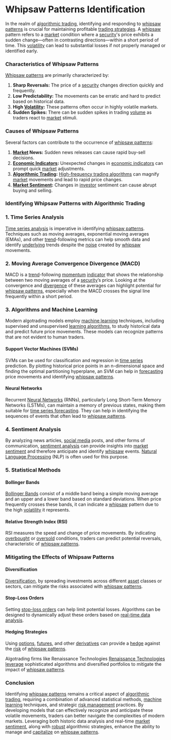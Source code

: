 # Whipsaw Patterns Identification

In the realm of [algorithmic trading](../a/algorithmic_trading.md), identifying and responding to [whipsaw patterns](../w/whipsaw_patterns.md) is crucial for maintaining profitable [trading strategies](../t/trading_strategies.md). A [whipsaw](../w/whipsaw.md) pattern refers to a [market](../m/market.md) condition where a [security](../s/security.md)'s price exhibits a sudden change—often in contrasting directions—within a short period of time. This [volatility](../v/volatility.md) can lead to substantial losses if not properly managed or identified early.

### Characteristics of Whipsaw Patterns

[Whipsaw patterns](../w/whipsaw_patterns.md) are primarily characterized by:
1. **Sharp Reversals:** The price of a [security](../s/security.md) changes direction quickly and frequently.
2. **Low Predictability:** The movements can be erratic and hard to predict based on historical data.
3. **High [Volatility](../v/volatility.md):** These patterns often occur in highly volatile markets.
4. **Sudden Spikes:** There can be sudden spikes in trading [volume](../v/volume.md) as traders react to [market](../m/market.md) stimuli.

### Causes of Whipsaw Patterns

Several factors can contribute to the occurrence of [whipsaw patterns](../w/whipsaw_patterns.md):
1. **[Market](../m/market.md) News:** Sudden news releases can cause rapid buy-sell decisions.
2. **[Economic Indicators](../e/economic_indicators.md):** Unexpected changes in [economic indicators](../e/economic_indicators.md) can prompt quick [market](../m/market.md) adjustments.
3. **[Algorithmic Trading](../a/algorithmic_trading.md):** [High-frequency trading algorithms](../h/high-frequency_trading_algorithms.md) can magnify [market](../m/market.md) movements and lead to rapid price changes.
4. **[Market Sentiment](../m/market_sentiment.md):** Changes in [investor](../i/investor.md) sentiment can cause abrupt buying and selling.

### Identifying Whipsaw Patterns with Algorithmic Trading

### 1. Time Series Analysis

[Time series analysis](../t/time_series_analysis.md) is imperative in identifying [whipsaw patterns](../w/whipsaw_patterns.md). Techniques such as moving averages, exponential moving averages (EMAs), and other [trend](../t/trend.md)-following metrics can help smooth data and identify [underlying](../u/underlying.md) trends despite the [noise](../n/noise.md) created by [whipsaw](../w/whipsaw.md) movements. 

### 2. Moving Average Convergence Divergence (MACD)

MACD is a [trend](../t/trend.md)-following [momentum](../m/momentum.md) [indicator](../i/indicator.md) that shows the relationship between two moving averages of a [security](../s/security.md)’s price. Looking at the convergence and [divergence](../d/divergence.md) of these averages can highlight potential for [whipsaw patterns](../w/whipsaw_patterns.md), especially when the MACD crosses the signal line frequently within a short period.

### 3. Algorithms and Machine Learning

Modern algotrading models employ [machine learning](../m/machine_learning.md) techniques, including supervised and unsupervised [learning algorithms](../l/learning_algorithms_in_trading.md), to study historical data and predict future price movements. These models can recognize patterns that are not evident to human traders.

#### Support Vector Machines (SVMs)

SVMs can be used for classification and regression in [time series](../t/time_series.md) prediction. By plotting historical price points in an n-dimensional space and finding the optimal partitioning hyperplane, an SVM can help in [forecasting](../f/forecasting.md) price movements and identifying [whipsaw patterns](../w/whipsaw_patterns.md).

#### Neural Networks

Recurrent [Neural Networks](../n/neural_networks_in_trading.md) (RNNs), particularly Long Short-Term Memory Networks (LSTMs), can maintain a memory of previous states, making them suitable for [time series forecasting](../t/time_series_forecasting.md). They can help in identifying the sequences of events that often lead to [whipsaw patterns](../w/whipsaw_patterns.md).

### 4. Sentiment Analysis

By analyzing news articles, [social media](../s/social_media.md) posts, and other forms of communication, [sentiment analysis](../s/sentiment_analysis.md) can provide insights into [market sentiment](../m/market_sentiment.md) and therefore anticipate and identify [whipsaw](../w/whipsaw.md) events. [Natural Language Processing](../n/natural_language_processing_(nlp)_in_trading.md) (NLP) is often used for this purpose.

### 5. Statistical Methods

#### Bollinger Bands

[Bollinger Bands](../b/bollinger_bands.md) consist of a middle band being a simple moving average and an upper and a lower band based on standard deviations. When price frequently crosses these bands, it can indicate a [whipsaw](../w/whipsaw.md) pattern due to the high [volatility](../v/volatility.md) it represents.

#### Relative Strength Index (RSI)

RSI measures the speed and change of price movements. By indicating [overbought](../o/overbought.md) or [oversold](../o/oversold.md) conditions, traders can predict potential reversals, characteristic of [whipsaw patterns](../w/whipsaw_patterns.md).

### Mitigating the Effects of Whipsaw Patterns

#### Diversification

[Diversification](../d/diversification.md), by spreading investments across different [asset](../a/asset.md) classes or sectors, can mitigate the risks associated with [whipsaw patterns](../w/whipsaw_patterns.md).

#### Stop-Loss Orders

Setting [stop-loss orders](../s/stop-loss_orders.md) can help limit potential losses. Algorithms can be designed to dynamically adjust these orders based on [real-time data analysis](../r/real-time_data_analysis.md).

#### Hedging Strategies

Using [options](../o/options.md), [futures](../f/futures.md), and other [derivatives](../d/derivatives.md) can provide a [hedge](../h/hedge.md) against the [risk](../r/risk.md) of [whipsaw patterns](../w/whipsaw_patterns.md). 

Algotrading firms like Renaissance Technologies [Renaissance Technologies](https://www.rentec.com/home/default.html) [leverage](../l/leverage.md) sophisticated algorithms and diversified portfolios to mitigate the impact of [whipsaw patterns](../w/whipsaw_patterns.md).

### Conclusion

Identifying [whipsaw patterns](../w/whipsaw_patterns.md) remains a critical aspect of [algorithmic trading](../a/algorithmic_trading.md), requiring a combination of advanced statistical methods, [machine learning](../m/machine_learning.md) techniques, and strategic [risk management](../r/risk_management.md) practices. By developing models that can effectively recognize and anticipate these volatile movements, traders can better navigate the complexities of modern markets. Leveraging both historic data analysis and real-time [market sentiment](../m/market_sentiment.md), along with [robust](../r/robust.md) algorithmic strategies, enhance the ability to manage and [capitalize](../c/capitalize.md) on [whipsaw patterns](../w/whipsaw_patterns.md).

